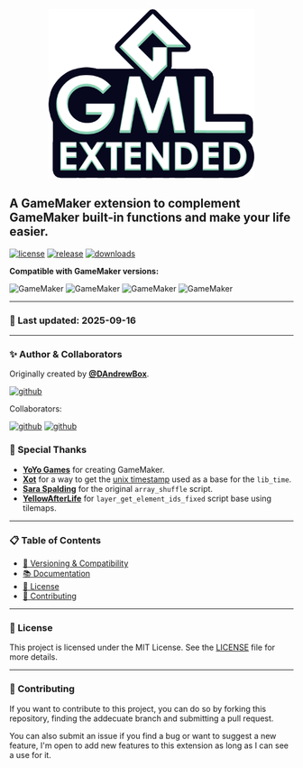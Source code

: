 <p align="center">
  <img src="./logo_v2.png" height="300px" alt="GameMaker Language Extended"/>
</p> 

## A GameMaker extension to complement GameMaker built-in functions and make your life easier.

[![license](https://img.shields.io/github/license/DAndrewBox/GML-Extended)](LICENSE)
[![release](https://img.shields.io/github/v/release/DAndrewBox/GML-Extended)](https://github.com/DAndrewBox/GML-Extended)
[![downloads](https://img.shields.io/github/downloads/DAndrewBox/GML-Extended/total)](https://github.com/DAndrewBox/GML-Extended/releases)

**Compatible with GameMaker versions:**

![GameMaker](https://img.shields.io/badge/GameMaker-v2.3.7-039e5c?logo=gamemaker&labelColor=000)
![GameMaker](https://img.shields.io/badge/GameMaker-v2022-039e5c?logo=gamemaker&labelColor=000)
![GameMaker](https://img.shields.io/badge/GameMaker-v2023-039e5c?logo=gamemaker&labelColor=000)
![GameMaker](https://img.shields.io/badge/GameMaker-v2024-039e5c?logo=gamemaker&labelColor=000)

---

### 📅 Last updated: 2025-09-16

---

### ✨ Author & Collaborators

Originally created by [**@DAndrewBox**](https://twitter.com/DAndrewBox_).

[![github](https://img.shields.io/badge/DAndrewBox-000?logo=github&label=Github&logoColor=white)](https://github.com/DAndrewBox)

Collaborators:

[![github](https://img.shields.io/badge/Shynif-000?logo=github&label=Github&logoColor=white)](https://github.com/Shynif)
[![github](https://img.shields.io/badge/Gizmo199-000?logo=github&label=Github&logoColor=white)](https://github.com/Gizmo199)

### 🙏 Special Thanks

- [**YoYo Games**](https://www.yoyogames.com/) for creating GameMaker.
- [**Xot**](https://twitter.com/xotmatrix) for a way to get the [unix timestamp](https://www.gmlscripts.com/script/unix_timestamp) used as a base for the `lib_time`.
- [**Sara Spalding**](https://twitter.com/sarajspalding) for the original `array_shuffle` script.
- [**YellowAfterLife**](https://yal.cc) for `layer_get_element_ids_fixed` script base using tilemaps.

---

### 📋 Table of Contents
- [🔧 Versioning & Compatibility](https://github.com/DAndrewBox/GML-Extended/wiki)
- [📚 Documentation](https://github.com/DAndrewBox/GML-Extended/wiki/Documentation)
- [📜 License](#-license)
- [🤝 Contributing](#-contributing)

---

### 📜 License

This project is licensed under the MIT License. See the [LICENSE](LICENSE) file for more details.

---

### 🤝 Contributing

If you want to contribute to this project, you can do so by forking this repository, finding the addecuate branch and submitting a pull request.

You can also submit an issue if you find a bug or want to suggest a new feature, I'm open to add new features to this extension as long as I can see a use for it.
